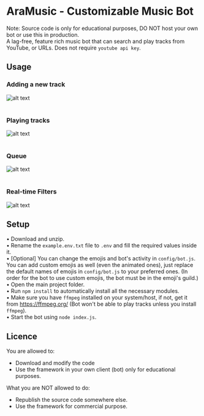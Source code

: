 # AraMusic - Customizable Music Bot
Note: Source code is only for educational purposes, DO NOT host your own bot or use this in production.<br/>
A lag-free, feature rich music bot that can search and play tracks from YouTube, or URLs. Does not require `youtube api key`. 
## Usage
### Adding a new track<br />
![alt text](https://media.discordapp.net/attachments/863138501515018240/863138542464925696/imageonline-co-roundcorner_3.png)<br /><br />
### Playing tracks<br />
![alt text](https://media.discordapp.net/attachments/863138501515018240/863138542737162240/imageonline-co-roundcorner_2.png)<br /><br />
### Queue<br />
![alt text](https://media.discordapp.net/attachments/863138501515018240/863138542959067147/imageonline-co-roundcorner_1.png)<br /><br />
### Real-time Filters<br />
![alt text](https://media.discordapp.net/attachments/863138501515018240/863138543160262656/imageonline-co-roundcorner.png)


## Setup
• Download and unzip.<br />• Rename the `example.env.txt` file to `.env` and fill the required values inside it.<br />• [Optional] You can change the emojis and bot's activity in `config/bot.js`. You can add custom emojis as well (even the animated ones), just replace the default names of emojis in `config/bot.js` to your preferred ones. (In order for the bot to use custom emojis, the bot must be in the emoji's guild.)<br />• Open the main project folder.<br />• Run `npm install` to automatically install all the necessary modules.<br />• Make sure you have `ffmpeg` installed on your system/host, if not, get it from https://ffmpeg.org/ (Bot won't be able to play tracks unless you install `ffmpeg`).<br />• Start the bot using `node index.js`.

## Licence
You are allowed to:
- Download and modify the code
- Use the framework in your own client (bot) only for educational purposes.

What you are NOT allowed to do:
- Republish the source code somewhere else.
- Use the framework for commercial purpose.
